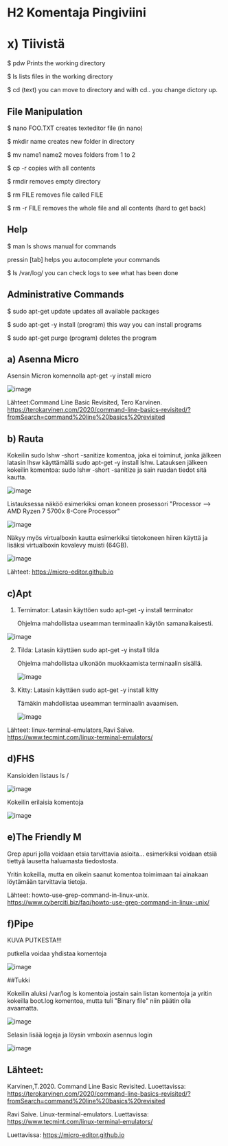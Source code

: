 # H2 Komentaja Pingiviini

# x) Tiivistä

$ pdw Prints the working directory

$ ls lists files in the working directory

$ cd (text) you can move to directory and with cd.. you change dictory up.

## File Manipulation

$ nano FOO.TXT creates texteditor file (in nano)

$ mkdir name creates new folder in directory

$ mv name1 name2 moves folders from 1 to 2

$ cp -r copies with all contents

$ rmdir removes empty directory

$ rm FILE removes file called FILE

$ rm -r FILE removes the whole file and all contents (hard to get back)

## Help

$ man ls shows manual for commands

pressin [tab] helps you autocomplete your commands 

$ ls /var/log/ you can check logs to see what has been done

## Administrative Commands

$ sudo apt-get update updates all available packages

$ sudo apt-get -y install (program) this way you can install programs

$ sudo apt-get purge (program) deletes the program

## a) Asenna Micro

Asensin Micron komennolla apt-get -y install micro

![image](https://github.com/bgx088/linux-kurssi/assets/143337810/0559c41a-9c11-4386-9761-673ce418ac18)

Lähteet:Command Line Basic Revisited, Tero Karvinen. https://terokarvinen.com/2020/command-line-basics-revisited/?fromSearch=command%20line%20basics%20revisited
## b) Rauta

Kokeilin sudo lshw -short -sanitize komentoa, joka ei toiminut, jonka jälkeen latasin lhsw käyttämällä sudo apt-get -y install lshw. Latauksen jälkeen kokeilin komentoa: sudo lshw -short -sanitize ja sain ruadan tiedot sitä kautta. 

![image](https://github.com/bgx088/linux-kurssi/assets/143337810/3ec2b818-796c-4bba-b48b-95be5f11e84c)

Listauksessa näköö esimerkiksi oman koneen prosessori "Processor --> AMD Ryzen 7 5700x 8-Core Processor"

![image](https://github.com/bgx088/linux-kurssi/assets/143337810/ca902c53-38c0-4757-91a1-187305ad5a10)


Näkyy myös virtualboxin kautta esimerkiksi tietokoneen hiiren käyttä ja lisäksi virtualboxin kovalevy muisti (64GB). 

![image](https://github.com/bgx088/linux-kurssi/assets/143337810/dc3b0887-3507-4928-b209-0efeb39cd578)

Lähteet: https://micro-editor.github.io

## c)Apt

1. Ternimator: Latasin käyttöen sudo apt-get -y install terminator

   Ohjelma mahdollistaa useamman terminaalin käytön samanaikaisesti.

![image](https://github.com/bgx088/linux-kurssi/assets/143337810/d4bcaa13-7f3a-4495-bd83-81917d69df50)

2. Tilda: Latasin käyttäen sudo apt-get -y install tilda

   Ohjelma mahdollistaa ulkonäön muokkaamista terminaalin sisällä.

   ![image](https://github.com/bgx088/linux-kurssi/assets/143337810/819c7eed-7b70-491d-a9f2-ce395d531cf6)

3. Kitty: Latasin käyttäen sudo apt-get -y install kitty

   Tämäkin mahdollistaa useamman terminaalin avaamisen.

   ![image](https://github.com/bgx088/linux-kurssi/assets/143337810/314d5b76-54f0-47fe-96de-0c0abf5f2815)

Lähteet: linux-terminal-emulators,Ravi Saive. https://www.tecmint.com/linux-terminal-emulators/

## d)FHS

Kansioiden listaus ls /

![image](https://github.com/bgx088/linux-kurssi/assets/143337810/63242865-0993-48f1-a57c-38135d58a835)

Kokeilin erilaisia komentoja

![image](https://github.com/bgx088/linux-kurssi/assets/143337810/31c5a8d3-d6b4-4204-ac63-9d547b6e208c)

## e)The Friendly M

Grep apuri jolla voidaan etsia tarvittavia asioita... esimerkiksi voidaan etsiä tiettyä lausetta haluamasta tiedostosta.

Yritin kokeilla, mutta en oikein saanut komentoa toimimaan tai ainakaan löytämään tarvittavia tietoja.

Lähteet: howto-use-grep-command-in-linux-unix. https://www.cyberciti.biz/faq/howto-use-grep-command-in-linux-unix/

## f)Pipe

KUVA PUTKESTA!!!

putkella voidaa yhdistaa komentoja

![image](https://github.com/bgx088/linux-kurssi/assets/143337810/5874962b-da47-40ff-b478-436399c5bf58)

##Tukki

Kokeilin aluksi /var/log ls komentoia jostain sain listan komentoja ja yritin kokeilla boot.log komentoa, mutta tuli "Binary file" niin päätin olla avaamatta.

![image](https://github.com/bgx088/linux-kurssi/assets/143337810/4bd2b42c-7853-4b22-8a29-06e1f20d3ecb)

Selasin lisää logeja ja löysin vmboxin asennus login

![image](https://github.com/bgx088/linux-kurssi/assets/143337810/1e5a8941-24a4-414a-a119-ab9b0d81b91c)


## Lähteet:

Karvinen,T.2020. Command Line Basic Revisited. Luoettavissa: https://terokarvinen.com/2020/command-line-basics-revisited/?fromSearch=command%20line%20basics%20revisited

Ravi Saive. Linux-terminal-emulators. Luettavissa: https://www.tecmint.com/linux-terminal-emulators/

Luettavissa: https://micro-editor.github.io












   



